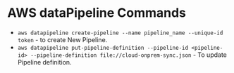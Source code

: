 # AWS dataPipeline Commands

* `aws datapipeline create-pipeline --name pipeline_name --unique-id token` - to create New Pipeline.
* `aws datapipeline put-pipeline-definition --pipeline-id <pipeline-id> --pipeline-definition file://cloud-onprem-sync.json` - To update Pipeline definition. 


